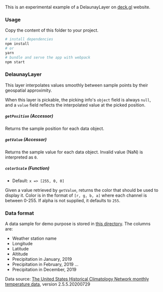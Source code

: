 This is an experimental example of a DelaunayLayer
on [deck.gl](http://deck.gl) website.

### Usage

Copy the content of this folder to your project.

```bash
# install dependencies
npm install
# or
yarn
# bundle and serve the app with webpack
npm start
```

### DelaunayLayer

This layer interpolates values smoothly between sample points by their geospatial approximity.

When this layer is pickable, the picking info's `object` field is always `null`, and a `value` field reflects the interpolated value at the picked position.

##### `getPosition` (Accessor)

Returns the sample position for each data object.

##### `getValue` (Accessor)

Returns the sample value for each data object. Invalid value (NaN) is interpreted as `0`.

##### `colorScale` (Function)

* Default: `x => [255, 0, 0]`

Given a value retrieved by `getValue`, returns the color that should be used to display it. Color is in the format of `[r, g, b, a]` where each channel is between 0-255. If alpha is not supplied, it defaults to `255`.

### Data format

A data sample for demo purpose is stored in [this directory](./2019-ushcn-prcp.csv). The columns are:

- Weather station name
- Longitude
- Latitude
- Altitude
- Precipitation in January, 2019
- Precipitation in February, 2019
...
- Precipitation in December, 2019

Data source: [The United States Historical Climatology Network monthly temperature data](https://www.ncdc.noaa.gov/ushcn/introduction), version 2.5.5.20200729

